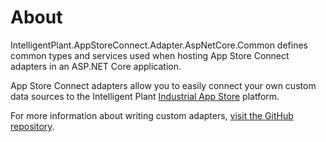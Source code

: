 ﻿# About

IntelligentPlant.AppStoreConnect.Adapter.AspNetCore.Common defines common types and services used when hosting App Store Connect adapters in an ASP.NET Core application.

App Store Connect adapters allow you to easily connect your own custom data sources to the Intelligent Plant [Industrial App Store](https://appstore.intelligentplant.com/) platform.

For more information about writing custom adapters, [visit the GitHub repository](https://github.com/intelligentplant/AppStoreConnect.Adapters/).
